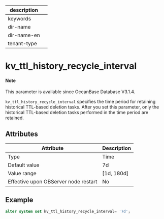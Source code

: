 |description||
|---|---|
|keywords||
|dir-name||
|dir-name-en||
|tenant-type||

# kv_ttl_history_recycle_interval

<main id="notice" type='explain'>

  <h4>Note</h4>

  <p>This parameter is available since OceanBase Database V3.1.4. </p>

</main>

`kv_ttl_history_recycle_interval` specifies the time period for retaining historical TTL-based deletion tasks. After you set this parameter, only the historical TTL-based deletion tasks performed in the time period are retained. 

## Attributes

| Attribute | Description |
| --- | --- |
| Type | Time |
| Default value | 7d |
| Value range | [1d, 180d] |
| Effective upon OBServer node restart | No |

## Example

```sql
alter system set kv_ttl_history_recycle_interval= '7d';
```
